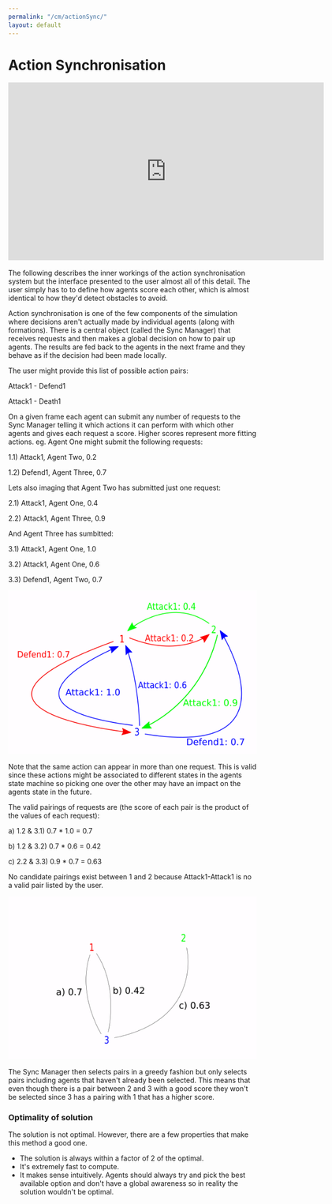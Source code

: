 ```yaml
---
permalink: "/cm/actionSync/"
layout: default
---
```


# Action Synchronisation

<iframe src="https://player.vimeo.com/video/210320911" width="640" height="360" frameborder="0" webkitallowfullscreen mozallowfullscreen allowfullscreen></iframe>

The following describes the inner workings of the action synchronisation system but the interface presented to the user almost all of this detail. The user simply has to to define how agents score each other, which is almost identical to how they'd detect obstacles to avoid.

Action synchronisation is one of the few components of the simulation where decisions aren't actually made by individual agents (along with formations). There is a central object (called the Sync Manager) that receives requests and then makes a global decision on how to pair up agents. The results are fed back to the agents in the next frame and they behave as if the decision had been made locally.

The user might provide this list of possible action pairs:

Attack1 - Defend1

Attack1 - Death1

On a given frame each agent can submit any number of requests to the Sync Manager telling it which actions it can perform with which other agents and gives each request a score. Higher scores represent more fitting actions. eg. Agent One might submit the following requests:

1.1) Attack1, Agent Two, 0.2

1.2) Defend1, Agent Three, 0.7

Lets also imaging that Agent Two has submitted just one request:

2.1) Attack1, Agent One, 0.4

2.2) Attack1, Agent Three, 0.9

And Agent Three has sumbitted:

3.1) Attack1, Agent One, 1.0

3.2) Attack1, Agent One, 0.6

3.3) Defend1, Agent Two, 0.7

![Example](/images/CrowdMaster/ActionSync/requestsExample.png)

Note that the same action can appear in more than one request. This is valid since these actions might be associated to different states in the agents state machine so picking one over the other may have an impact on the agents state in the future.

The valid pairings of requests are (the score of each pair is the product of the values of each request):

a) 1.2 & 3.1) 0.7 * 1.0 = 0.7

b) 1.2 & 3.2) 0.7 * 0.6 = 0.42

c) 2.2 & 3.3) 0.9 * 0.7 = 0.63

No candidate pairings exist between 1 and 2 because Attack1-Attack1 is no a valid pair listed by the user.

![Example](/images/CrowdMaster/ActionSync/pairingsExample.png)

The Sync Manager then selects pairs in a greedy fashion but only selects pairs including agents that haven't already been selected. This means that even though there is a pair between 2 and 3 with a good score they won't be selected since 3 has a pairing with 1 that has a higher score.

### Optimality of solution

The solution is not optimal. However, there are a few properties that make this method a good one.

* The solution is always within a factor of 2 of the optimal.
* It's extremely fast to compute.
* It makes sense intuitively. Agents should always try and pick the best available option and don't have a global awareness so in reality the solution wouldn't be optimal.
